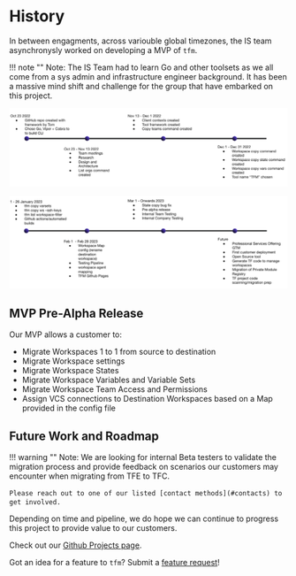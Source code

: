 # History

In between engagments, across variouble global timezones, the IS team asynchronysly worked on developing a MVP of `tfm`. 

!!! note ""
    Note: The IS Team had to learn Go and other toolsets as we all come from a sys admin and infrastructure engineer background. It has been a massive mind shift and challenge for the group that have embarked on this project. 

![tfm-history-1](../images/tfm-history-1.png)

![tfm-history-2](../images/tfm-history-2.png)


## MVP Pre-Alpha Release

Our MVP allows a customer to:

- Migrate Workspaces 1 to 1 from source to destination
- Migrate Workspace settings
- Migrate Workspace States
- Migrate Workspace Variables and Variable Sets
- Migrate Workspace Team Access and Permissions
- Assign VCS connections to Destination Workspaces based on a Map provided in the config file 



## Future Work and Roadmap

!!! warning ""
    Note: We are looking for internal Beta testers to validate the migration process and provide feedback on scenarios our customers may encounter when migrating from TFE to TFC. 

    Please reach out to one of our listed [contact methods](#contacts) to get involved.


Depending on time and pipeline, we do hope we can continue to progress this project to provide value to our customers. 

Check out our [Github Projects page](https://github.com/orgs/hashicorp-services/projects/6).

Got an idea for a feature to `tfm`? Submit a [feature request](https://github.com/hashicorp-services/tfm/issues/new?assignees=&labels=&template=feature_request.md&title=)! 


